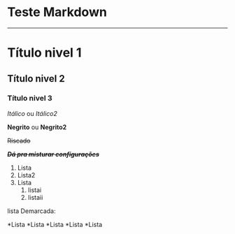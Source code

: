 # Teste Markdown
*** 
# Título nivel 1
## Título nivel 2
### Título nivel 3

*Itálico* ou _Itálico2_ 

**Negrito** ou __Negrito2__ 

~~Riscado~~ 

~~__*Dá pra misturar configurações*__~~

1. Lista
2. Lista2
1. Lista
   1. listai
   2. listaii

lista Demarcada:

*Lista
*Lista
*Lista
   *Lista
*Lista
